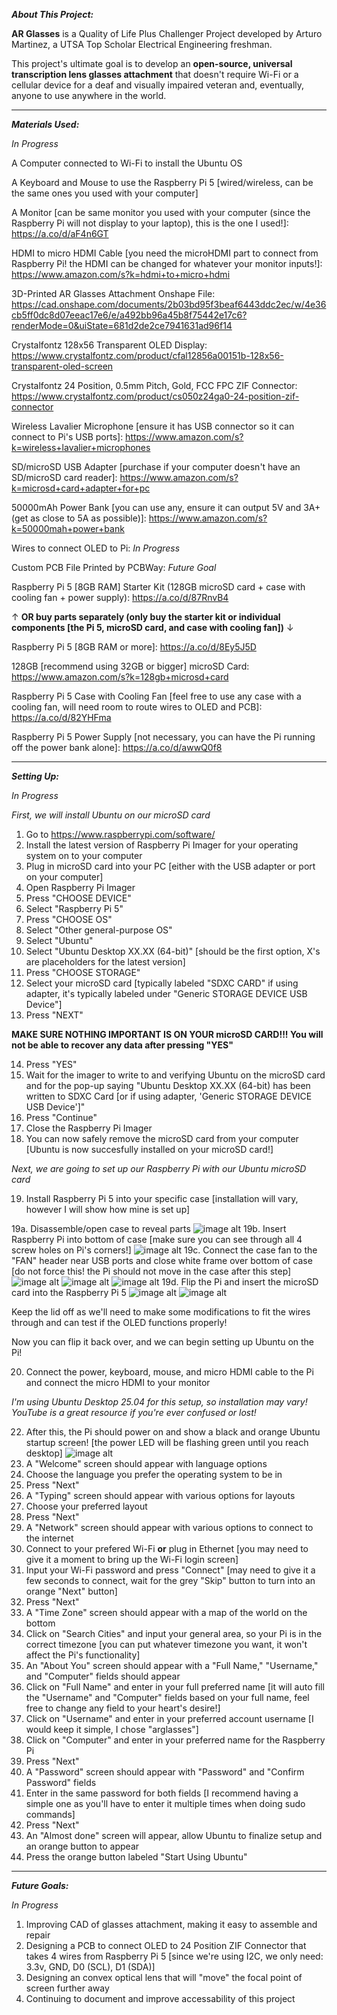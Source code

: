 _**About This Project:**_

**AR Glasses** is a Quality of Life Plus Challenger Project developed by  Arturo Martinez, a UTSA Top Scholar Electrical Engineering freshman.

This project's ultimate goal is to develop an **open-source, universal transcription lens glasses attachment** that doesn't require Wi-Fi or a cellular device for a deaf and visually impaired veteran and, eventually, anyone to use anywhere in the world.

---------------------------------------------------------------------------------------------------------------------------------------------------------------------------------------------------------------------

_**Materials Used:**_

_*In Progress*_

A Computer connected to Wi-Fi to install the Ubuntu OS

A Keyboard and Mouse to use the Raspberry Pi 5 [wired/wireless, can be the same ones you used with your computer] 

A Monitor [can be same monitor you used with your computer (since the Raspberry Pi will not display to your laptop), this is the one I used!]: https://a.co/d/aF4n6GT

HDMI to micro HDMI Cable [you need the microHDMI part to connect from Raspberry Pi! the HDMI can be changed for whatever your monitor inputs!]: https://www.amazon.com/s?k=hdmi+to+micro+hdmi

3D-Printed AR Glasses Attachment Onshape File: https://cad.onshape.com/documents/2b03bd95f3beaf6443ddc2ec/w/4e36cb5ff0dc8d07eeac17e6/e/a492bb96a45b8f75442e17c6?renderMode=0&uiState=681d2de2ce7941631ad96f14

Crystalfontz 128x56 Transparent OLED Display: https://www.crystalfontz.com/product/cfal12856a00151b-128x56-transparent-oled-screen

Crystalfontz 24 Position, 0.5mm Pitch, Gold, FCC FPC ZIF Connector: https://www.crystalfontz.com/product/cs050z24ga0-24-position-zif-connector

Wireless Lavalier Microphone [ensure it has USB connector so it can connect to Pi's USB ports]: https://www.amazon.com/s?k=wireless+lavalier+microphones

SD/microSD USB Adapter [purchase if your computer doesn't have an SD/microSD card reader]: https://www.amazon.com/s?k=microsd+card+adapter+for+pc

50000mAh Power Bank [you can use any, ensure it can output 5V and 3A+ (get as close to 5A as possible)]: https://www.amazon.com/s?k=50000mah+power+bank

Wires to connect OLED to Pi: _In Progress_

Custom PCB File Printed by PCBWay: _Future Goal_

Raspberry Pi 5 [8GB RAM] Starter Kit (128GB microSD card + case with cooling fan + power supply): https://a.co/d/87RnvB4

&#8593; **OR buy parts separately (only buy the starter kit or individual components [the Pi 5, microSD card, and case with cooling fan])** &#8595;

Raspberry Pi 5 [8GB RAM or more]: https://a.co/d/8Ey5J5D

128GB [recommend using 32GB or bigger] microSD Card: https://www.amazon.com/s?k=128gb+microsd+card 

Raspberry Pi 5 Case with Cooling Fan [feel free to use any case with a cooling fan, will need room to route wires to OLED and PCB]: https://a.co/d/82YHFma

Raspberry Pi 5 Power Supply [not necessary, you can have the Pi running off the power bank alone]: https://a.co/d/awwQ0f8

---------------------------------------------------------------------------------------------------------------------------------------------------------------------------------------------------------------------

_**Setting Up:**_

_*In Progress*_

_First, we will install Ubuntu on our microSD card_

1. Go to https://www.raspberrypi.com/software/
2. Install the latest version of Raspberry Pi Imager for your operating system on to your computer
3. Plug in microSD card into your PC [either with the USB adapter or port on your computer]
4. Open Raspberry Pi Imager
5. Press "CHOOSE DEVICE"
6. Select "Raspberry Pi 5"
7. Press "CHOOSE OS"
8. Select "Other general-purpose OS"
9. Select "Ubuntu"
10. Select "Ubuntu Desktop XX.XX (64-bit)" [should be the first option, X's are placeholders for the latest version]
11. Press "CHOOSE STORAGE"
12. Select your microSD card [typically labeled "SDXC CARD" if using adapter, it's typically labeled under "Generic STORAGE DEVICE USB Device"]
13. Press "NEXT"

**MAKE SURE NOTHING IMPORTANT IS ON YOUR microSD CARD!!! You will not be able to recover any data after pressing "YES"**

14. Press "YES"
15. Wait for the imager to write to and verifying Ubuntu on the microSD card and for the pop-up saying "Ubuntu Desktop XX.XX (64-bit) has been written to SDXC Card [or if using adapter, 'Generic STORAGE DEVICE USB Device']"
16. Press "Continue"
17. Close the Raspberry Pi Imager
18. You can now safely remove the microSD card from your computer [Ubuntu is now succesfully installed on your microSD card!]

_Next, we are going to set up our Raspberry Pi with our Ubuntu microSD card_

19. Install Raspberry Pi 5 into your specific case [installation will vary, however I will show how mine is set up]

19a.  Disassemble/open case to reveal parts ![image alt](https://github.com/arturo-j-martinez-ii/arglassestranscribe/blob/main/images%20for%20README/1%20-%20Case%20Before%20Assembly.jpeg?raw=true)
19b. Insert Raspberry Pi into bottom of case [make sure you can see through all 4 screw holes on Pi's corners!] ![image alt](https://github.com/arturo-j-martinez-ii/arglassestranscribe/blob/main/images%20for%20README/2%20-%20Placing%20Raspberry%20Pi%20into%20Case%20Bottom.jpeg?raw=true)
19c. Connect the case fan to the "FAN" header near USB ports and close white frame over bottom of case [do not force this! the Pi should not move in the case after this step] ![image alt](https://github.com/arturo-j-martinez-ii/arglassestranscribe/blob/main/images%20for%20README/3%20-%20Showing%20How%20Fan%20and%20Pi%20Will%20Connect.jpeg?raw=true)
![image alt](https://github.com/arturo-j-martinez-ii/arglassestranscribe/blob/main/images%20for%20README/4%20-%20Fan%20and%20Pi%20Connected.jpeg?raw=true)
![image alt](https://github.com/arturo-j-martinez-ii/arglassestranscribe/blob/main/images%20for%20README/5%20-%20Fan%20and%20Bottom%20Closed%20Together.jpeg?raw=true)
19d. Flip the Pi and insert the microSD card into the Raspberry Pi 5 ![image alt](https://github.com/arturo-j-martinez-ii/arglassestranscribe/blob/main/images%20for%20README/6%20-%20Where%20microSD%20Inserts.jpeg?raw=true) ![image alt](https://github.com/arturo-j-martinez-ii/arglassestranscribe/blob/main/images%20for%20README/7%20-%20microSD%20Inserted.jpeg?raw=true)

Keep the lid off as we'll need to make some modifications to fit the wires through and can test if the OLED functions properly!

Now you can flip it back over, and we can begin setting up Ubuntu on the Pi!

20. Connect the power, keyboard, mouse, and micro HDMI cable to the Pi and connect the micro HDMI to your monitor

_I'm using Ubuntu Desktop 25.04 for this setup, so installation may vary! YouTube is a great resource if you're ever confused or lost!_

22. After this, the Pi should power on and show a black and orange Ubuntu startup screen! [the power LED will be flashing green until you reach desktop] ![image alt](https://github.com/arturo-j-martinez-ii/arglassestranscribe/blob/main/images%20for%20README/8%20-%20Ubuntu%20Startup%20Screen.jpeg?raw=true)
23. A  "Welcome" screen should appear with language options
24. Choose the language you prefer the operating system to be in
25. Press "Next"
26. A "Typing" screen should appear with various options for layouts
27. Choose your preferred layout
28. Press "Next"
29. A "Network" screen should appear with various options to connect to the internet
30. Connect to your prefered Wi-Fi **or** plug in Ethernet [you may need to give it a moment to bring up the Wi-Fi login screen]
31. Input your Wi-Fi password and press "Connect" [may need to give it a few seconds to connect, wait for the grey "Skip" button to turn into an orange "Next" button]
32. Press "Next"
33. A "Time Zone" screen should appear with a map of the world on the bottom
34. Click on "Search Cities" and input your general area, so your Pi is in the correct timezone [you can put whatever timezone you want, it won't affect the Pi's functionality]
35. An "About You" screen should appear with a "Full Name," "Username," and "Computer" fields should appear
36. Click on "Full Name" and enter in your full preferred name [it will auto fill the "Username" and "Computer" fields based on your full name, feel free to change any field to your heart's desire!]
37. Click on "Username" and enter in your preferred account username [I would keep it simple, I chose "arglasses"]
38. Click on "Computer" and enter in your preferred name for the Raspberry Pi
39. Press "Next"
40. A "Password" screen should appear with "Password" and "Confirm Password" fields
41. Enter in the same password for both fields [I recommend having a simple one as you'll have to enter it multiple times when doing sudo commands]
42. Press "Next"
43. An "Almost done" screen will appear, allow Ubuntu to finalize setup and an orange button to appear
44. Press the orange button labeled "Start Using Ubuntu" 


---------------------------------------------------------------------------------------------------------------------------------------------------------------------------------------------------------------------

_**Future Goals:**_

_*In Progress*_

1. Improving CAD of glasses attachment, making it easy to assemble and repair
2. Designing a PCB to connect OLED to 24 Position ZIF Connector that takes 4 wires from Raspberry Pi 5 [since we're using I2C, we only need: 3.3v, GND, D0 (SCL), D1 (SDA)]
3. Designing an convex optical lens that will "move" the focal point of screen further away
4. Continuing to document and improve accessability of this project
